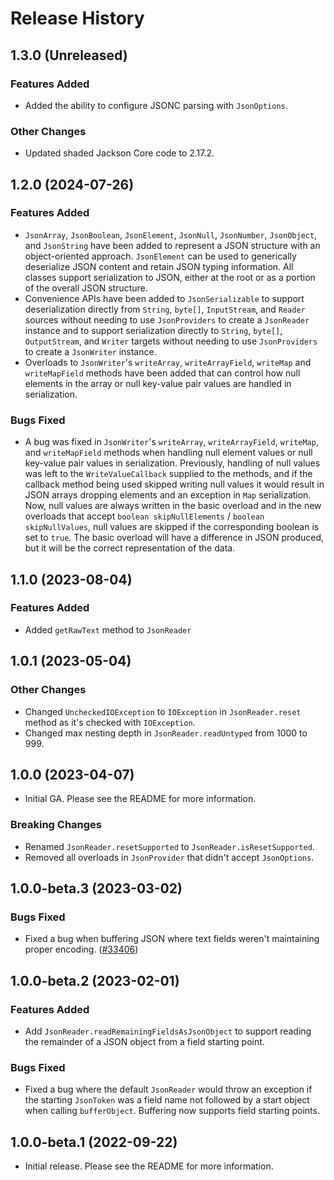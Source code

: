 # Release History

## 1.3.0 (Unreleased)

### Features Added

- Added the ability to configure JSONC parsing with `JsonOptions`.

### Other Changes

- Updated shaded Jackson Core code to 2.17.2.

## 1.2.0 (2024-07-26)

### Features Added

- `JsonArray`, `JsonBoolean`, `JsonElement`, `JsonNull`, `JsonNumber`, `JsonObject`, and `JsonString` have been added
  to represent a JSON structure with an object-oriented approach. `JsonElement` can be used to generically deserialize
  JSON content and retain JSON typing information. All classes support serialization to JSON, either at the root or as
  a portion of the overall JSON structure.
- Convenience APIs have been added to `JsonSerializable` to support deserialization directly from `String`, `byte[]`,
  `InputStream`, and `Reader` sources without needing to use `JsonProviders` to create a `JsonReader` instance and to
  support serialization directly to `String`, `byte[]`, `OutputStream`, and `Writer` targets without needing to use
  `JsonProviders` to create a `JsonWriter` instance.
- Overloads to `JsonWriter`'s `writeArray`, `writeArrayField`, `writeMap` and `writeMapField`  methods have been added
  that can control how null elements in the array or null key-value pair values are handled in serialization.

### Bugs Fixed

- A bug was fixed in `JsonWriter`'s `writeArray`, `writeArrayField`, `writeMap`, and `writeMapField` methods when handling
  null element values or null key-value pair values in serialization. Previously, handling of null values was left to
  the `WriteValueCallback` supplied to the methods, and if the callback method being used skipped writing null values it
  would result in JSON arrays dropping elements and an exception in `Map` serialization. Now, null values are always
  written in the basic overload and in the new overloads that accept `boolean skipNullElements` / `boolean skipNullValues`,
  null values are skipped if the corresponding boolean is set to `true`. The basic overload will have a difference in
  JSON produced, but it will be the correct representation of the data.

## 1.1.0 (2023-08-04)

### Features Added
- Added `getRawText` method to `JsonReader`

## 1.0.1 (2023-05-04)

### Other Changes

- Changed `UncheckedIOException` to `IOException` in `JsonReader.reset` method as it's checked with `IOException`.
- Changed max nesting depth in `JsonReader.readUntyped` from 1000 to 999.

## 1.0.0 (2023-04-07)

- Initial GA. Please see the README for more information.

### Breaking Changes

- Renamed `JsonReader.resetSupported` to `JsonReader.isResetSupported`.
- Removed all overloads in `JsonProvider` that didn't accept `JsonOptions`.

## 1.0.0-beta.3 (2023-03-02)

### Bugs Fixed

- Fixed a bug when buffering JSON where text fields weren't maintaining proper encoding. ([#33406](https://github.com/Azure/azure-sdk-for-java/pull/33406))

## 1.0.0-beta.2 (2023-02-01)

### Features Added

- Add `JsonReader.readRemainingFieldsAsJsonObject` to support reading the remainder of a JSON object from a field starting
  point.

### Bugs Fixed

- Fixed a bug where the default `JsonReader` would throw an exception if the starting `JsonToken` was a field name
  not followed by a start object when calling `bufferObject`. Buffering now supports field starting points.

## 1.0.0-beta.1 (2022-09-22)

- Initial release. Please see the README for more information.
